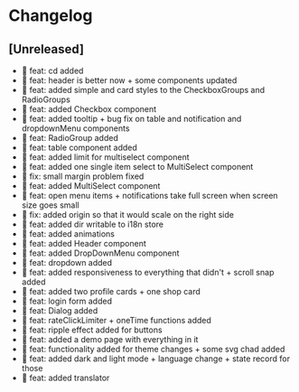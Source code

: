 # Changelog

## [Unreleased]

- 🎉 feat: cd added
- 🎉 feat: header is better now + some components updated
- 🎉 feat: added simple and card styles to the CheckboxGroups and RadioGroups
- 🎉 feat: added Checkbox component
- 🎉 feat: added tooltip + bug fix on table and notification and dropdownMenu components
- 🎉 feat: RadioGroup added
- 🎉 feat: table component added
- 🎉 feat: added limit for multiselect component
- 🎉 feat: added one single item select to MultiSelect component
- 🐛 fix: small margin problem fixed
- 🎉 feat: added MultiSelect component
- 🎉 feat: open menu items + notifications take full screen when screen size goes small
- 🐛 fix: added origin so that it would scale on the right side
- 🎉 feat: added dir writable to i18n store
- 🎉 feat: added animations
- 🎉 feat: added Header component
- 🎉 feat: added DropDownMenu component
- 🎉 feat: dropdown added
- 🎉 feat: added responsiveness to everything that didn't + scroll snap added
- 🎉 feat: added two profile cards + one shop card
- 🎉 feat: login form added
- 🎉 feat: Dialog added
- 🎉 feat: rateClickLimiter + oneTime functions added
- 🎉 feat: ripple effect added for buttons
- 🎉 feat: added a demo page with everything in it
- 🎉 feat: functionality added for theme changes + some svg chad added
- 🎉 feat: added dark and light mode + language change + state record for those
- 🎉 feat: added translator
<!-- ## [0.0.2] - 2022-12-07

### Added

- /

### Changed

### Deprecated

### Removed

### Fixed

### Security

## [0.0.1] - 2022-12-07

- initial release -->

<!-- Links -->
<!-- [keep a changelog]: https://keepachangelog.com/en/1.0.0/
[semantic versioning]: https://semver.org/spec/v2.0.0.html -->

<!-- Versions -->
<!-- [unreleased]: https://github.com/Author/Repository/compare/v0.0.2...HEAD
[0.0.2]: https://github.com/Author/Repository/compare/v0.0.1...v0.0.2
[0.0.1]: https://github.com/Author/Repository/releases/tag/v0.0.1 -->
